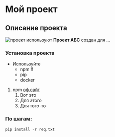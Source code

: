 # Мой проект


## Описание проекта 
![проект используют](https://static.npmjs.com/attachments/ck49cu3ceh1sust74dkzkfn69-grey-logowall.png)
**Проект АБС** создан для ...


### Установка проекта
 
* Используйте
    * npm !!
    * pip
    * docker 
1. npm    [оф.сайт](https://www.npmjs.com/)
    1. Вот это
    2. Для этого
    3. Для того-то

### По шагам:

```python
pip install -r req.txt
```


